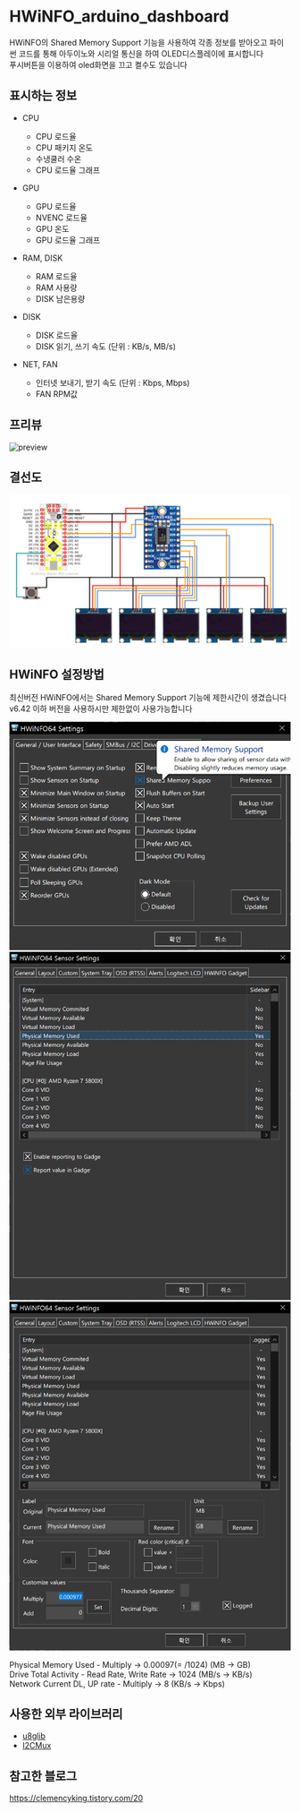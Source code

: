 # HWiNFO_arduino_dashboard
HWiNFO의 Shared Memory Support 기능을 사용하여 각종 정보를 받아오고 파이썬 코드를 통해 아두이노와 시리얼 통신을 하여 OLED디스플레이에 표시합니다   
푸시버튼을 이용하여 oled화면을 끄고 켤수도 있습니다

## 표시하는 정보  
* CPU   
  * CPU 로드율
  * CPU 패키지 온도
  * 수냉쿨러 수온
  * CPU 로드율 그래프
  
* GPU
  * GPU 로드율
  * NVENC 로드율
  * GPU 온도
  * GPU 로드율 그래프
  
* RAM, DISK
  * RAM 로드율
  * RAM 사용량
  * DISK 남은용량

* DISK
  * DISK 로드율
  * DISK 읽기, 쓰기 속도 (단위 : KB/s, MB/s)

* NET, FAN
  * 인터넷 보내기, 받기 속도 (단위 : Kbps, Mbps)
  * FAN RPM값
  
## 프리뷰
![preview](https://github.com/Stella-repo/HWiNFO_arduino_dashboard/blob/main/img/preview.gif?raw=true)

## 결선도   
![wiring Diagram](https://github.com/Stella-repo/HWiNFO_arduino_dashboard/blob/main/img/wiring%20diagram.jpg?raw=true)


## HWiNFO 설정방법  
최신버전 HWiNFO에서는 Shared Memory Support 기능에 제한시간이 생겼습니다  
v6.42 이하 버전을 사용하시만 제한없이 사용가능합니다  


![setting1](https://github.com/Stella-repo/HWiNFO_arduino_dashboard/blob/main/img/setting1.png?raw=true)
![setting2](https://github.com/Stella-repo/HWiNFO_arduino_dashboard/blob/main/img/setting2.png?raw=true)
![setting3](https://github.com/Stella-repo/HWiNFO_arduino_dashboard/blob/main/img/setting3.png?raw=true)

Physical Memory Used - Multiply → 0.00097(= /1024) (MB → GB)  
Drive Total Activity - Read Rate, Write Rate → 1024 (MB/s → KB/s)  
Network Current DL, UP rate - Multiply → 8 (KB/s → Kbps)  

## 사용한 외부 라이브러리
* [u8glib](https://github.com/olikraus/u8glib)
* [I2CMux](https://github.com/alvaroferran/I2C-multiplexer)

## 참고한 블로그    
https://clemencyking.tistory.com/20
